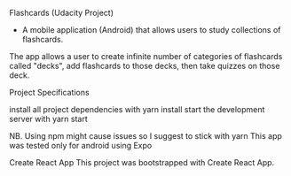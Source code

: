 Flashcards (Udacity Project)
- A mobile application (Android) that allows users to study collections of flashcards.

The app  allows a user to create infinite number of  categories of flashcards called "decks", add flashcards to those decks, then take quizzes on those deck.


Project Specifications

install all project dependencies with yarn install
start the development server with yarn start


NB. Using npm  might cause issues so I suggest to stick with yarn
This app was tested only for android using Expo



Create React App
This project was bootstrapped with Create React App.
